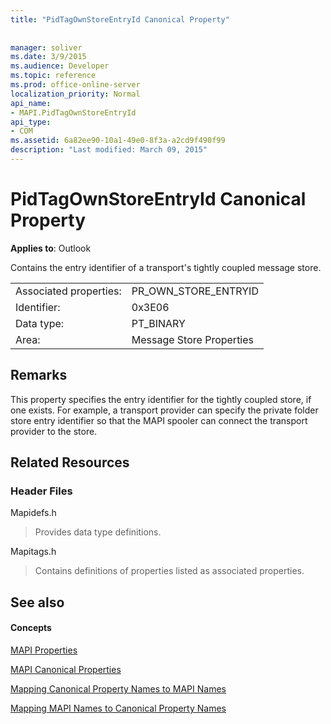 ```yaml
---
title: "PidTagOwnStoreEntryId Canonical Property"
 
 
manager: soliver
ms.date: 3/9/2015
ms.audience: Developer
ms.topic: reference
ms.prod: office-online-server
localization_priority: Normal
api_name:
- MAPI.PidTagOwnStoreEntryId
api_type:
- COM
ms.assetid: 6a82ee90-10a1-49e0-8f3a-a2cd9f490f99
description: "Last modified: March 09, 2015"
---
```


# PidTagOwnStoreEntryId Canonical Property

  
  
**Applies to**: Outlook 
  
Contains the entry identifier of a transport's tightly coupled message store.
  
|||
|:-----|:-----|
|Associated properties:  <br/> |PR_OWN_STORE_ENTRYID  <br/> |
|Identifier:  <br/> |0x3E06  <br/> |
|Data type:  <br/> |PT_BINARY  <br/> |
|Area:  <br/> |Message Store Properties  <br/> |
   
## Remarks

This property specifies the entry identifier for the tightly coupled store, if one exists. For example, a transport provider can specify the private folder store entry identifier so that the MAPI spooler can connect the transport provider to the store.
  
## Related Resources

### Header Files

Mapidefs.h
  
> Provides data type definitions.
    
Mapitags.h
  
> Contains definitions of properties listed as associated properties.
    
## See also

#### Concepts

[MAPI Properties](mapi-properties.md)
  
[MAPI Canonical Properties](mapi-canonical-properties.md)
  
[Mapping Canonical Property Names to MAPI Names](mapping-canonical-property-names-to-mapi-names.md)
  
[Mapping MAPI Names to Canonical Property Names](mapping-mapi-names-to-canonical-property-names.md)

